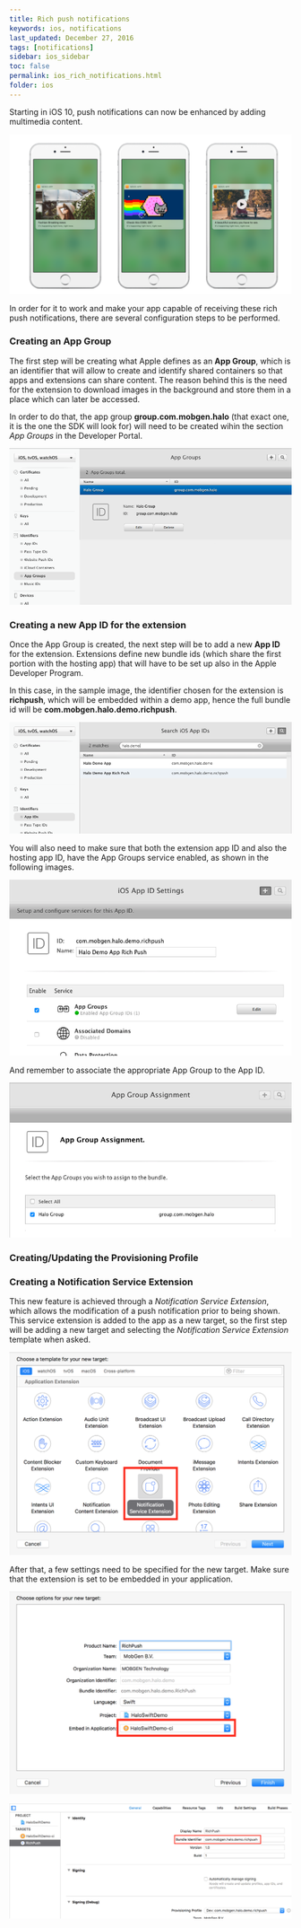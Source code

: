 ```yaml
---
title: Rich push notifications
keywords: ios, notifications
last_updated: December 27, 2016
tags: [notifications]
sidebar: ios_sidebar
toc: false
permalink: ios_rich_notifications.html
folder: ios
---
```


Starting in iOS 10, push notifications can now be enhanced by adding multimedia content.

<p align="center">
<img src="images/ios/push_notifications/rich_push_sample.png" alt="Rich push notifications sample">
</p>

In order for it to work and make your app capable of receiving these rich push notifications, there are several configuration steps to be performed.

### Creating an App Group

The first step will be creating what Apple defines as an **App Group**, which is an identifier that will allow to create and identify shared containers so that apps and extensions can share content. The reason behind this is the need for the extension to download images in the background and store them in a place which can later be accessed.

In order to do that, the app group **group.com.mobgen.halo** (that exact one, it is the one the SDK will look for) will need to be created wihin the section *App Groups* in the Developer Portal.

<p align="center">
<img src="images/ios/push_notifications/app_group.png">
</p>

### Creating a new App ID for the extension

Once the App Group is created, the next step will be to add a new **App ID** for the extension. Extensions define new bundle ids (which share the first portion with the hosting app) that will have to be set up also in the Apple Developer Program.

In this case, in the sample image, the identifier chosen for the extension is **richpush**, which will be embedded within a demo app, hence the full bundle id will be **com.mobgen.halo.demo.richpush**.

<p align="center">
<img src="images/ios/push_notifications/developer_portal_1.png">
</p>

You will also need to make sure that both the extension app ID and also the hosting app ID, have the App Groups service enabled, as shown in the following images.

<p align="center">
	<img src="images/ios/push_notifications/app_id_1.png">
</p>

And remember to associate the appropriate App Group to the App ID.

<p align="center">
	<img src="images/ios/push_notifications/app_id_2.png">
</p>


### Creating/Updating the Provisioning Profile

### Creating a Notification Service Extension

This new feature is achieved through a *Notification Service Extension*, which allows the modification of a push notification prior to being shown. This service extension is added to the app as a new target, so the first step will be adding a new target and selecting the *Notification Service Extension* template when asked.

<p align="center">
<img src="images/ios/push_notifications/target_1.png">
</p>

After that, a few settings need to be specified for the new target. Make sure that the extension is set to be embedded in your application.

<p align="center">
<img src="images/ios/push_notifications/target_2.png">
</p>



<p align="center">
<img src="images/ios/push_notifications/target_3.png">
</p>




